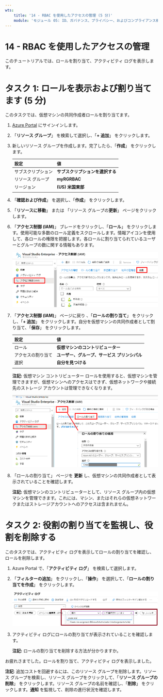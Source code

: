 ```yaml
---
wts:
    title: '14 - RBAC を使用したアクセスの管理 (5 分)'
    module: 'モジュール 05: ID、ガバナンス、プライバシー、およびコンプライアンス機能に関する説明'
---
```

# 14 - RBAC を使用したアクセスの管理

このチュートリアルでは、ロールを割り当て、アクティビティ ログを表示します。 

# タスク 1: ロールを表示および割り当てます (5 分)

このタスクでは、仮想マシンの共同作成者ロールを割り当てます。 

1. [Azure Portal](https://portal.azure.com) にサインインします。

2. 「**リソース グループ**」 を検索して選択し、「**+ 追加**」 をクリックします。   

3. 新しいリソース グループを作成します。完了したら、「**作成**」 をクリックします。 

    | 設定 | 値 |
    | -- | -- |
    | サブスクリプション | **サブスクリプションを選択する** |
    | リソース グループ | **myRGRBAC** |
    | リージョン | **(US) 米国東部** |
    | | |

4. 「**確認および作成**」 を選択し、「**作成**」 をクリックします。

5. 「**リソースに移動**」 または 「リソース グループの**更新**」 ページをクリックします。    

6. 「**アクセス制御 (IAM)**」 ブレードをクリックし、「**ロール**」 をクリックします。使用可能な多数のロール定義をスクロールします。情報アイコンを使用して、各ロールの権限を把握します。各ロールに割り当てられているユーザーとグループの数に関する情報もあります。

    ![「IAM ロール」 ブレードのスクリーンショット。所有者、共同作成者、および閲覧者ロールが表示されます。](../images/1501.png)

7. 「**アクセス制御 (IAM)**」 ページに戻り 、「**ロールの割り当て**」 をクリックし、「**+ 追加**」 をクリックします。自分を仮想マシンの共同作成者として割り当て、「**保存**」 をクリックします。 

    | 設定 | 値 |
    | -- | -- |
    | ロール | **仮想マシンのコントリビューター** |
    | アクセスの割り当て | **ユーザー、グループ、サービス プリンシパル** |
    | 選択 | **自分を見つける** |
    | | |

    **注記:** 仮想マシン コントリビューター ロールを使用すると、仮想マシンを管理できますが、仮想マシンへのアクセスはできず、仮想ネットワークや接続先のストレージ アカウントは管理できなくなります。

    ![必要な情報が入力された 「ロールの割り当ての追加」 ページのスクリーンショット。](../images/1502.png)

8. 「ロールの割り当て」 ページを **更新** し、仮想マシンの共同作成者として表示されていることを確認します。 

    **注記:** 仮想マシンのコントリビューターとして、リソース グループ内の仮想マシンを管理できます。これには、マシン、またはそれらの仮想ネットワークまたはストレージアカウントへのアクセスは含まれません。 

# タスク 2: 役割の割り当てを監視し、役割を削除する

このタスクでは、アクティビティ ログを表示してロールの割り当てを確認し、ロールを削除します。 

1. Azure Portal で、「**アクティビティ ログ**」 を検索して選択します。

2. 「**フィルターの追加**」 をクリックし、「**操作**」 を選択して、「**ロールの割り当てを作成**」 をクリックします。

    ![フィルターが構成された 「アクティビティ ログ」 ページのスクリーンショット。](../images/1503.png)

3. アクティビティ ログにロールの割り当てが表示されていることを確認します。 

    **注記:** ロールの割り当てを削除する方法が分かりますか。

お疲れさまでした。ロールを割り当て、アクティビティ ログを表示しました。 

**注記**: 追加コストを回避するには、このリソース グループを削除します。リソース グループを検索し、リソース グループをクリックして、「**リソース グループの削除**」 をクリックします。リソース グループの名前を確認し、「**削除**」 をクリックします。**通知** を監視して、削除の進行状況を確認します。


